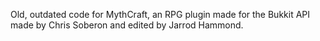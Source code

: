 Old, outdated code for MythCraft, an RPG plugin made for the Bukkit API made by Chris Soberon and edited by Jarrod Hammond.
